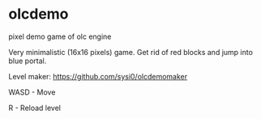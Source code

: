 # olcdemo
pixel demo game of olc engine

Very minimalistic (16x16 pixels) game. Get rid of red blocks and jump into blue portal.

Level maker: https://github.com/sysi0/olcdemomaker

WASD - Move

R - Reload level
